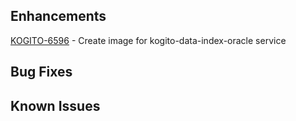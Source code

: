 <!-- Keep them in alphabetical order -->
## Enhancements
[KOGITO-6596](https://issues.redhat.com/browse/KOGITO-6596) - Create image for kogito-data-index-oracle service


## Bug Fixes

## Known Issues

